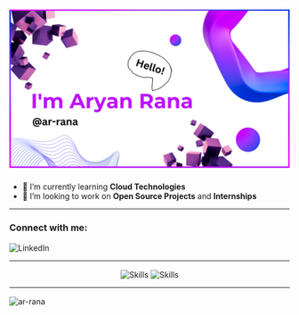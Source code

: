 <h1 align="center">
  <img src="GitHub-page.png" alt="Hi 👋, I'm Aryan Rana(@ar-rana)">
</h1>

- 🌱 I’m currently learning **Cloud Technologies**  
- 💞️ I’m looking to work on **Open Source Projects** and **Internships**

---

<h3 align="left" font="bold">Connect with me:</h3>
<p>
  <a href="https://www.linkedin.com/in/-aryan-rana" target="_blank" style="text-decoration:none;">
    <img align="center" target="_blank" src="https://skillicons.dev/icons?i=linkedin" alt="LinkedIn">
  </a>
</p>

---

<p align="center">
  <img align="center" src="https://skillicons.dev/icons?i=html,css,javascript,tailwind,react,spring,express,nodejs,java,python,mysql,postgresql,firebase,docker" alt="Skills">
  <img align="center" src="https://skillicons.dev/icons?i=git,github" alt="Skills">
</p>

---

<p>
    <img
      align="center"
      src="https://github-readme-streak-stats.herokuapp.com/?user=ar-rana&"
      alt="ar-rana"
    />
</p>

<!--- 
<p align="center">
  <img width="45%" src="https://github-readme-stats.vercel.app/api?username=ar-rana&show_icons=true&locale=en" alt="GitHub stats for Aryan Rana">
</p>

---

<!--- 
ar-rana/ar-rana is a ✨ special ✨ repository because its `README.md` (this file) appears on your GitHub profile.
You can click the Preview link to take a look at your changes.
--->
